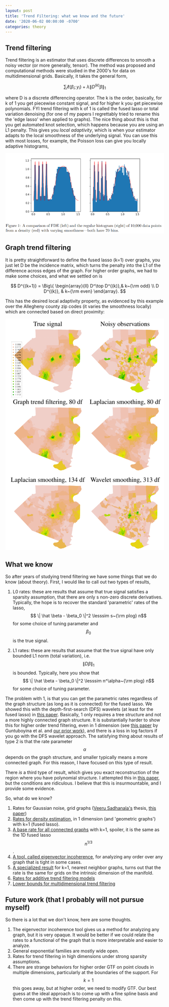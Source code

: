 ```yaml
---
layout: post
title: 'Trend Filtering: what we know and the future'
date: '2020-06-02 00:00:00 -0700'
categories: theory
---
```


## Trend filtering

Trend filtering is an estimator that uses discrete differences to smooth a noisy vector (or more generally, tensor).
The method was proposed and computational methods were studied in the 2000's for data on multidimensional grids.
Basically, it takes the general form,

$$\sum_i \ell(\beta_i; y_i) + \lambda \| D^{(k)} \beta \|_1$$

where D is a discrete differencing operator.  The k is the order, basically, for k of 1 you get piecewise constant signal, and for higher k you get piecewise polynomials.
FYI trend filtering with k of 1 is called the fused lasso or total variation denoising (for one of my papers I regrettably tried to rename this the 'edge lasso' when applied to graphs).
The nice thing about this is that you get automated knot selection, which happens because you are using an L1 penalty.
This gives you *local adaptivity*, which is when your estimator adapts to the local smoothness of the underlying signal.
You can use this with most losses, for example, the Poisson loss can give you locally adaptive histograms,

![Fused histogram](/images/fused_hist.png)

## Graph trend filtering

It is pretty straightforward to define the fused lasso (k=1) over graphs, you just let D be the incidence matrix, which turns the penalty into the L1 of the difference across edges of the graph.
For higher order graphs, we had to make some choices, and what we settled on is

$$ D^{(k+1)} = \Big\{ \begin{array}{ll} D^\top D^{(k)},& k~{\rm odd} \\ D D^{(k)}, & k~{\rm even} \end{array}. $$

This has the desired local adaptivity property, as evidenced by this example over the Allegheny county zip codes (it varies the smoothness locally) which are connected based on direct proximity:

<p align='center'>
<img src='/images/GTF_allegheny.png'>
</p>

## What we know

So after years of studying trend filtering we have some things that we do know (about theory).
First, I would like to call out two types of results,

1. L0 rates: these are results that assume that true signal satisfies a sparsity assumption, that there are only s non-zero discrete derivatives.  Typically, the hope is to recover the standard 'parametric' rates of the lasso, $$ \| \hat \beta - \beta_0 \|^2 \lesssim s~{\rm plog} n$$ for some choice of tuning parameter and $$\beta_0$$ is the true signal.

2. L1 rates: these are results that assume that the true signal have only bounded L1 norm (total variation), i.e. $$\| D \beta \|_1$$ is bounded.  Typically, here you show that $$ \| \hat \beta - \beta_0 \|^2 \lesssim n^\alpha~{\rm plog} n$$ for some choice of tuning parameter.


The problem with 1, is that you can get the parametric rates regardless of the graph structure (as long as it is connected) for the fused lasso.  We showed this with the depth-first-search (DFS) wavelets (at least for the fused lasso) in [this paper](https://www.jmlr.org/papers/volume18/16-532/16-532.pdf).
Basically, 1 only requires a tree structure and not a more highly connected graph structure.
It is substantially harder to show this for higher order trend filtering, even in 1 dimension (see [this paper](https://arxiv.org/abs/1702.05113) by Guntuboyina et al. and [our prior work](https://proceedings.neurips.cc/paper/2017/file/5abdf8b8520b71f3a528c7547ee92428-Paper.pdf)), and there is a loss in log factors if you go with the DFS wavelet approach.
The satisfying thing about results of type 2 is that the rate parameter $$\alpha$$ depends on the graph structure, and smaller typically means a more connected graph.
For this reason, I have focused on this type of result.

There *is* a third type of result, which gives you exact reconstruction of the region where you have polynomial structure.  I attempted this in [this paper](https://proceedings.mlr.press/v22/sharpnack12.html), but the conditions are ridiculous.  I believe that this is insurmountable, and I provide some evidence.

So, what do we know?
1. Rates for Gaussian noise, grid graphs ([Veeru Sadhanala's](https://www.cs.cmu.edu/~vsadhana/) thesis, [this paper](https://proceedings.neurips.cc/paper/2017/file/3e60e09c222f206c725385f53d7e567c-Paper.pdf))
2. [Rates for density estimation](https://arxiv.org/abs/1805.03288), in 1 dimension (and 'geometric graphs') with k=1 (fused lasso).
3. [A base rate for all connected graphs](https://www.jmlr.org/papers/volume18/16-532/16-532.pdf) with k=1, spoiler, it is the same as the 1D fused lasso $$n^{1/3}$$.
4. [A tool, called eigenvector incoherence](https://arxiv.org/abs/1410.7690), for analyzing any order over any graph that is tight in some cases.
5. [A specialized result](https://academic.oup.com/biomet/article/107/2/293/5717457) for k=1, nearest neighbor graphs, turns out that the rate is the same for grids on the intrinsic dimension of the manifold.
6. [Rates for additive trend filtering models](https://arxiv.org/abs/1702.05037)
7. [Lower bounds for multidimensional trend filtering](https://arxiv.org/abs/2112.14758)

## Future work (that I probably will not pursue myself)

So there is a lot that we don't know, here are some thoughts.

1. The eigenvector incoherence tool gives us a method for analyzing any graph, but it is very opaque.  It would be better if we could relate the rates to a functional of the graph that is more interpretable and easier to analyze.
2. General exponential families are mostly wide open.
3. Rates for trend filtering in high dimensions under strong sparsity assumptions.
4. There are strange behaviors for higher order GTF on point clouds in multiple dimensions, particularly at the boundaries of the support.  For $$k=1$$ this goes away, but at higher order, we need to modify GTF.  Our best guess at the ideal approach is to come up with a fine spline basis and then come up with the trend filtering penalty on this.
